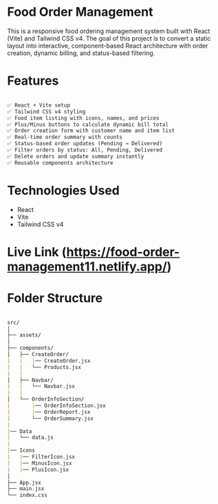 # Food Order Management

This is a responsive food ordering management system built with React (Vite) and Tailwind CSS v4. The goal of this project is to convert a static layout into interactive, component-based React architecture with order creation, dynamic billing, and status-based filtering.


# Features

```md 

✅ React + Vite setup  
✅ Tailwind CSS v4 styling  
✅ Food item listing with icons, names, and prices  
✅ Plus/Minus buttons to calculate dynamic bill total  
✅ Order creation form with customer name and item list  
✅ Real-time order summary with counts  
✅ Status-based order updates (Pending → Delivered)  
✅ Filter orders by status: All, Pending, Delivered  
✅ Delete orders and update summary instantly  
✅ Reusable components architecture 
``` 


# Technologies Used

- React
- Vite
- Tailwind CSS v4

# Live Link (https://food-order-management11.netlify.app/)


# Folder Structure 

```md

src/
│
├── assets/ 
│
├── components/
│   ├── CreateOrder/
|   |   |── CreateOrder.jsx
|   |   └── Products.jsx
|   |
│   ├── Navbar/
|   |   └── Navbar.jsx
|   |
│   └── OrderInfoSection/
|       |── OrderInfoSection.jsx
|       |── OrderReport.jsx
|       └── OrderSummary.jsx
| 
|── Data
|   └── data.js
|
|── Icons 
|   |── FilterIcon.jsx
|   |── MinusIcon.jsx
|   |── PlusIcon.jsx 
│
├── App.jsx
├── main.jsx
└── index.css


